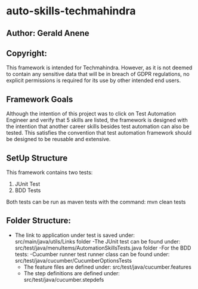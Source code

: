 # auto-skills-techmahindra

## Author: Gerald Anene

## Copyright:
This framework is intended for Techmahindra. However, as it is not deemed to contain any sensitive data that will be in breach of GDPR regulations, no explicit permissions is required for its use by other intended end users. 

## Framework Goals

Although the intention of this project was to click on Test Automation Engineer and verify that 5 skills are listed, the framework is designed with the intention that another career skills besides test automation can also be tested. This satisfies the convention that test automation framework should be designed to be reusable and extensive. 

## SetUp Structure

This framework contains two tests:

1. JUnit Test
2. BDD Tests

Both tests can be run as maven tests with the command: mvn clean tests

## Folder Structure:
- The link to application under test is saved under: src/main/java/utils/Links folder
-The JUnit test can be found under: src/test/java/menuItems/AutomationSkillsTests.java folder
-For the BDD tests:
  -Cucumber runner test runner class can be found under:      src/test/java/cucumber/CucumberOptionsTests
  - The feature files are defined under: src/test/java/cucumber.features
  - The step definitions are defined under: src/test/java/cucumber.stepdefs
  
  
  
  



